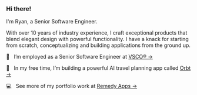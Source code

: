 ### Hi there!

I'm Ryan, a Senior Software Engineer.

With over 10 years of industry experience, I craft exceptional products that blend elegant design with powerful functionality. I have a knack for starting from scratch, conceptualizing and building applications from the ground up.

:briefcase: &nbsp; I’m employed as a Senior Software Engineer at [VSCO&reg; &rarr;](https://www.vsco.co)

:test_tube: &nbsp; In my free time, I’m building a powerful AI travel planning app called [Orbt &rarr;](https://www.orbtapp.com)

:computer: &nbsp; See more of my portfolio work at [Remedy Apps &rarr;](https://www.startremedy.com)
